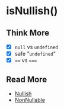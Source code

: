 # isNullish()

## Think More

- [x] `null` vs `undefined`
- [x] safe "`undefined`"
- [x] `==` vs `===`

## Read More

- [Nullish](https://developer.mozilla.org/en-US/docs/Glossary/Nullish)
- [NonNullable](https://www.typescriptlang.org/docs/handbook/utility-types.html#nonnullabletype)
